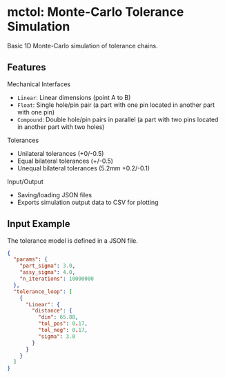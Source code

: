 # mctol: Monte-Carlo Tolerance Simulation

Basic 1D Monte-Carlo simulation of tolerance chains.

## Features

Mechanical Interfaces

* `Linear`: Linear dimensions (point A to B)
* `Float`: Single hole/pin pair (a part with one pin located in another part with one pin)
* `Compound`: Double hole/pin pairs in parallel (a part with two pins located in another part with two holes)

Tolerances

* Unilateral tolerances (+0/-0.5)
* Equal bilateral tolerances (+/-0.5)
* Unequal bilateral tolerances (5.2mm +0.2/-0.1)

Input/Output

* Saving/loading JSON files
* Exports simulation output data to CSV for plotting

## Input Example
The tolerance model is defined in a JSON file.

```JSON
{
  "params": {
    "part_sigma": 3.0,
    "assy_sigma": 4.0,
    "n_iterations": 10000000
  },
  "tolerance_loop": [
    {
      "Linear": {
        "distance": {
          "dim": 65.88,
          "tol_pos": 0.17,
          "tol_neg": 0.17,
          "sigma": 3.0
        }
      }
    }
  ]
}
```
